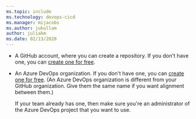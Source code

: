 ```yaml
---
ms.topic: include
ms.technology: devops-cicd
ms.manager: mijacobs
ms.author: jukullam
author: juliakm
ms.date: 02/13/2020
---
```


* A GitHub account, where you can create a repository. If you don't have one, you can [create one for free](https://github.com).

* An Azure DevOps organization. If you don't have one, you can [create one for free](../get-started/pipelines-sign-up.md). (An Azure DevOps organization is different from your GitHub organization. Give them the same name if you want alignment between them.)

  If your team already has one, then make sure you're an administrator of the Azure DevOps project that you want to use.
